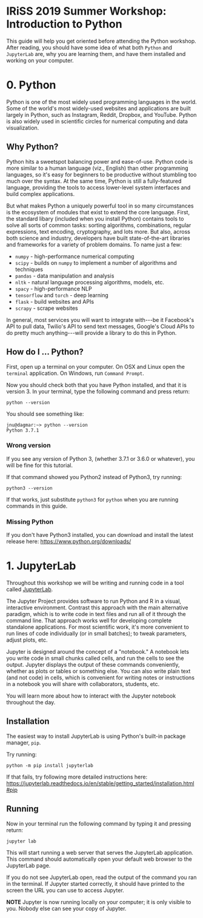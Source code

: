 IRiSS 2019 Summer Workshop: Introduction to Python
===

This guide will help you get oriented before attending the Python workshop.
After reading, you should have some idea of what both `Python` and `JupyterLab` are, why you are learning them, and have them installed and working on your computer.

# 0. Python

Python is one of the most widely used programming languages in the world.
Some of the world's most widely-used websites and applications are built
largely in Python, such as Instagram, Reddit, Dropbox, and YouTube.
Python is also widely used in scientific circles for numerical computing and
data visualization.

## Why Python?

Python hits a sweetspot balancing power and ease-of-use.
Python code is more similar to a human language (viz., English) than other programming languages,
so it's easy for beginners to be productive without stumbling too much over the syntax.
At the same time, Python is still a fully-featured language, providing the tools to access lower-level system interfaces and build complex applications.

But what makes Python a uniquely powerful tool in so many circumstances is the ecosystem of modules that exist to extend the core language.
First, the standard libary (included when you install Python) contains tools to solve all sorts of common tasks: sorting algorithms, combinations, regular expressions, text encoding, cryptography, and lots more.
But also, across both science and industry, developers have built state-of-the-art libraries and frameworks for a variety of problem domains. To name just a few:

 * `numpy` - high-performance numerical computing
 * `scipy` - builds on `numpy` to implement a number of algorithms and techniques
 * `pandas` - data manipulation and analysis
 * `nltk` - natural language processing algorithms, models, etc.
 * `spacy` - high-performance NLP
 * `tensorflow` and `torch` - deep learning
 * `flask` - build websites and APIs
 * `scrapy` - scrape websites

In general, most services you will want to integrate with---be it Facebook's API to pull data, Twilio's API to send text messages, Google's Cloud APIs to do pretty much anything---will provide a library to do this in Python.

## How do I ... Python?

First, open up a terminal on your computer.
On OSX and Linux open the `terminal` application.
On Windows, run `Command Prompt`.

Now you should check both that you have Python installed, and that it is
version 3. In your terminal, type the following command and press return:

```
python --version
```

You should see something like:

```
jnu@dagmar:~> python --version
Python 3.7.1
```

### Wrong version

If you see any version of Python 3, (whether 3.7.1 or 3.6.0 or whatever), you
will be fine for this tutorial.

If that command showed you Python2 instead of Python3, try running:

```
python3 --version
```

If that works, just substitute `python3` for `python` when you are running
commands in this guide.

### Missing Python

If you don't have Python3 installed, you can download and install the latest release here:
https://www.python.org/downloads/

# 1. JupyterLab

Throughout this workshop we will be writing and running code in a tool called
[JupyterLab](https://jupyterlab.readthedocs.io/en/stable/index.html).

The Jupyter Project provides software to run Python and R in a visual, interactive environment.
Contrast this approach with the main alternative paradigm, which is to write code in text files and run all of it through the command line.
That approach works well for developing complete standalone applications.
For most scientific work, it's more convenient to run lines of code individually (or in small batches); to tweak parameters, adjust plots, etc.

Jupyter is designed around the concept of a "notebook."
A notebook lets you write code in small chunks called cells, and run the cells to see the output.
Jupyter displays the output of these commands conveniently, whether as plots or tables or something else.
You can also write plain text (and not code) in cells, which is convenient for writing notes or instructions in a notebook you will share with collaborators, students, etc.

You will learn more about how to interact with the Jupyter notebook throughout the day.

## Installation

The easiest way to install JupyterLab is using Python's built-in package
manager, `pip`.

Try running:

```
python -m pip install jupyterlab
```

If that fails, try following more detailed instructions here:
https://jupyterlab.readthedocs.io/en/stable/getting_started/installation.html#pip

## Running

Now in your terminal run the following command by typing it and pressing return:

```
jupyter lab
```

This will start running a web server that serves the JupyterLab application.
This command should automatically open your default web browser to the JupyterLab page.

If you do not see JupyterLab open, read the output of the command you ran in the terminal.
If Jupyter started correctly, it should have printed to the screen the URL you can use to access Jupyter.

**NOTE** Jupyter is now running locally on your computer; it is only visible to you. Nobody else can see your copy of Jupyter.

